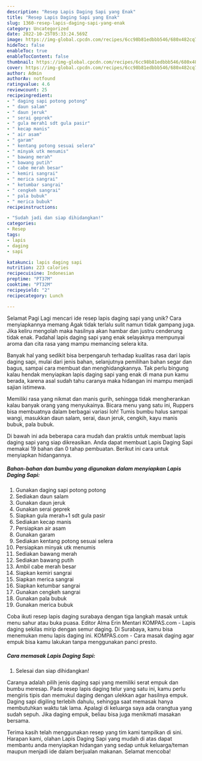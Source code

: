 ```yaml
---
description: "Resep Lapis Daging Sapi yang Enak"
title: "Resep Lapis Daging Sapi yang Enak"
slug: 1360-resep-lapis-daging-sapi-yang-enak
category: Uncategorized
date: 2022-10-25T05:33:24.569Z
image: https://img-global.cpcdn.com/recipes/6cc98b81edbbb546/680x482cq70/lapis-daging-sapi-foto-resep-utama.jpg
hideToc: false
enableToc: true
enableTocContent: false
thumbnail: https://img-global.cpcdn.com/recipes/6cc98b81edbbb546/680x482cq70/lapis-daging-sapi-foto-resep-utama.jpg
cover: https://img-global.cpcdn.com/recipes/6cc98b81edbbb546/680x482cq70/lapis-daging-sapi-foto-resep-utama.jpg
author: Admin
authorAv: notfound
ratingvalue: 4.6
reviewcount: 25
recipeingredient:
- " daging sapi potong potong"
- " daun salam"
- " daun jeruk"
- " serai geprek"
- " gula merah1 sdt gula pasir"
- " kecap manis"
- " air asam"
- " garam"
- " kentang potong sesuai selera"
- " minyak utk menumis"
- " bawang merah"
- " bawang putih"
- " cabe merah besar"
- " kemiri sangrai"
- " merica sangrai"
- " ketumbar sangrai"
- " cengkeh sangrai"
- " pala bubuk"
- " merica bubuk"
recipeinstructions:

- "Sudah jadi dan siap dihidangkan!"
categories:
- Resep
tags:
- lapis
- daging
- sapi

katakunci: lapis daging sapi 
nutrition: 223 calories
recipecuisine: Indonesian
preptime: "PT37M"
cooktime: "PT32M"
recipeyield: "2"
recipecategory: Lunch

---
```



Selamat Pagi Lagi mencari ide resep lapis daging sapi yang unik? Cara menyiapkannya memang Agak tidak terlalu sulit namun tidak gampang juga. Jika keliru mengolah maka hasilnya akan hambar dan justru cenderung tidak enak. Padahal lapis daging sapi yang enak selayaknya mempunyai aroma dan cita rasa yang mampu memancing selera kita.


Banyak hal yang sedikit bisa berpengaruh terhadap kualitas rasa dari lapis daging sapi, mulai dari jenis bahan, selanjutnya pemilihan bahan segar dan bagus, sampai cara membuat dan menghidangkannya. Tak perlu bingung kalau hendak menyiapkan lapis daging sapi yang enak di mana pun kamu berada, karena asal sudah tahu caranya maka hidangan ini mampu menjadi sajian istimewa.

Memiliki rasa yang nikmat dan manis gurih, sehingga tidak mengherankan kalau banyak orang yang menyukainya. Bicara menu yang satu ini, Ruppers bisa membuatnya dalam berbagai variasi loh! Tumis bumbu halus sampai wangi, masukkan daun salam, serai, daun jeruk, cengkih, kayu manis bubuk, pala bubuk.


Di bawah ini ada beberapa cara mudah dan praktis untuk membuat lapis daging sapi yang siap dikreasikan. Anda dapat membuat Lapis Daging Sapi memakai 19 bahan dan 0 tahap pembuatan. Berikut ini cara untuk menyiapkan hidangannya.

<!--inarticleads1-->

##### Bahan-bahan dan bumbu yang digunakan dalam menyiapkan Lapis Daging Sapi:

1. Gunakan  daging sapi potong potong
1. Sediakan  daun salam
1. Gunakan  daun jeruk
1. Gunakan  serai geprek
1. Siapkan  gula merah+1 sdt gula pasir
1. Sediakan  kecap manis
1. Persiapkan  air asam
1. Gunakan  garam
1. Sediakan  kentang potong sesuai selera
1. Persiapkan  minyak utk menumis
1. Sediakan  bawang merah
1. Sediakan  bawang putih
1. Ambil  cabe merah besar
1. Siapkan  kemiri sangrai
1. Siapkan  merica sangrai
1. Siapkan  ketumbar sangrai
1. Gunakan  cengkeh sangrai
1. Gunakan  pala bubuk
1. Gunakan  merica bubuk


Coba ikuti resep lapis daging surabaya dengan tiga langkah masak untuk menu sahur atau buka puasa. Editor Alma Erin Mentari KOMPAS.com - Lapis daging sekilas mirip dengan semur daging. Di Surabaya, kamu bisa menemukan menu lapis daging ini. KOMPAS.com - Cara masak daging agar empuk bisa kamu lakukan tanpa menggunakan panci presto. 

<!--inarticleads2-->

##### Cara memasak Lapis Daging Sapi:


1. Selesai dan siap dihidangkan!

Caranya adalah pilih jenis daging sapi yang memiliki serat empuk dan bumbu meresap. Pada resep lapis daging telur yang satu ini, kamu perlu mengiris tipis dan memukul daging dengan ulekkan agar hasilnya empuk. Daging sapi digiling terlebih dahulu, sehingga saat memasak hanya membutuhkan waktu tak lama. Apalagi di keluarga saya ada orangtua yang sudah sepuh. Jika daging empuk, beliau bisa juga menikmati masakan bersama. 

Terima kasih telah menggunakan resep yang tim kami tampilkan di sini. Harapan kami, olahan Lapis Daging Sapi yang mudah di atas dapat membantu anda menyiapkan hidangan yang sedap untuk keluarga/teman maupun menjadi ide dalam berjualan makanan. Selamat mencoba!
